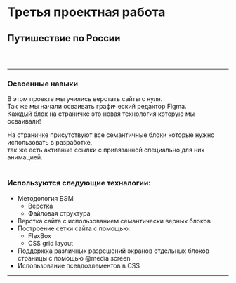 # Третья проектная работа

## Путишествие по России
<br>

###

***

### Освоенные навыки

В этом проекте мы учились верстать сайты с нуля.
<br>
Так же мы начали осваивать графический редактор Figma.
<br>
Каждый блок на страничке это новая технология которую мы осваивали!
<br>

На страничке присутствуют все семантичные блоки которые нужно использовать в разработке,
<br>
так же есть активные ссылки с привязанной специально для них анимацией.
<br>
<br>

### Используются следующие техналогии:

* Методология БЭМ
    * Верстка
    * Файловая структура
* Верстка сайта с использованием семантически верных блоков
* Построение сетки сайта с помощью:
    * FlexBox
    * CSS grid layout
* Поддержка различных разрешений экранов отдельных блоков страницы с помощью @media screen
* Использование псевдоэлементов в CSS

***








